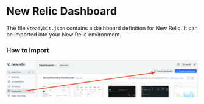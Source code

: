 # New Relic Dashboard

The file `Steadybit.json` contains a dashboard definition for New Relic. It can be imported into your New Relic environment.

### How to import

<img src="./import-dashboard.png" alt="Import Button in New Relic">
